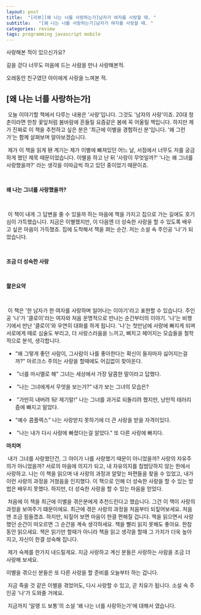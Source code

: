 ```yaml
---
layout: post
title:  "[리뷰][왜 나는 너를 사랑하는가]남자가 여자를 사랑할 때. "
subtitle:   "[왜 나는 너를 사랑하는가]남자가 여자를 사랑할 때. "
categories: review
tags: programming javascript mobile
---
```

 
 

사랑해본 적이 있으신가요?

길을 걷다 너무도 마음에 드는 사람을 만나 사랑해본적.

오래동안 친구였던 아이에게 사랑을 느껴본 적.

## [왜 나는 너를 사랑하는가]


  오늘 이야기할 책에서 다루는 내용은 '사랑'입니다. 그것도 '남자의 사랑'이죠. 20대 청춘이라면 한창 꽃잎처럼 봄바람에 흔들릴 요즘같은 봄에 꼭 어울릴 책입니다. 하지만 제가 진짜로 이 책을 추천하고 싶은 분은 '최근에 이별을 경험하신 분'입니다. '왜 그런가'는 함께 살펴보며 알아보겠습니다. 

  제가 이 책을 읽게 됀 계기는 제가 이별에 빠져있던 어느 날, 서점에서 너무도 저를 궁금하게 했던 제목 때문이었습니다. 이별을 하고 난 뒤 '사랑이 무엇일까?' '나는 왜 그녀를 사랑했을까?' 라는 생각을 이따금씩 하고 있던 중이었기 때문이죠. 

   

 **왜 나는 그녀를 사랑했을까?** 

   

  이 책이 내게 그 답변을 줄 수 있을까 하는 마음에 책을 가지고 집으로 가는 길에도 호기심이 가득했습니다. 지금은 이별했지만, 이 다음엔 더 성숙한 사랑을 할 수 있도록 배우고 싶은 마음이 가득했죠. 집에 도착해서 책을 펴는 순간. 저는 소설 속 주인공 '나'가 되었습니다. 

   

 **조금 더 성숙한 사랑** 

   

 **짧은요약** 

   

  이 책은 '한 남자가 한 여자를 사랑하며 일어나는 이야기'라고 표현할 수 있습니다. 주인공 '나'가 '클로이'라는 여자와 처음 운명적으로 만나는 순간부터의 이야기. '나'는 비행기에서 만난 '클로이'와 우연히 대화를 하게 됩니다. '나'는 첫만남에 사랑에 빠지게 되며 서로에게 때로 심술도 부리고, 더 사랑스러움을 느끼고, 삐치고 헤어지는 모습들을 철학적으로 분석, 생각합니다. 

 * "왜 그렇게 좋던 사람이, 그사람이 나를 좋아한다는 확신이 들자마자 싫어지는걸까?" 마르크스 주의는 사랑을 할때에도 어김없이 찾아온다. 


 *  "너를 마시멜로 해" 그녀는 세상에서 가장 달콤한 말이라고 답했다.

 *  "나는 그녀에게서 무엇을 보는가?" 내가 보는 그녀의 모습은?


 *  "가만히 내버려 둬! 제기랄!" 나는 그녀를 과거로 되돌리려 했지만, 낭만적 테러리즘에 빠지고 말았다. 


 * "예수 콤플렉스" 나는 사랑받지 못하기에 더 큰 사랑을 받을 자격이있다. 

 *  "나는 내가 다시 사랑에 빠졌다는걸 알았다." 또 다른 사랑에 빠지다.  

 **마치며** 

 내가 그녀를 사랑했던건, 그 아이가 나를 사랑했기 때문이 아니었을까? 사랑의 자유주의가 아니었을까? 서로의 마음에 의지가 되고, 내 자유의지를 침범당하지 않는 한에서 사랑하고. 나는 이 책을 읽으며 내 사랑의 과정과 알맞는 파편들을 찾을 수 있었고, 내가 이런 사랑의 과정을 거쳤음을 인지했다. 이 책으로 인해 더 성숙한 사랑을 할 수 있는 방법은 배우지 못했다. 하지만, 더 성숙한 사랑을 할 수 있는 마음을 얻었다.

 처음에 이 책을 최근에 이별을 겪은분에게 추천드린다고 했습니다. 그건 이 책이 사랑의 과정을 보여주기 떄문이에요. 최근에 겪은 사랑의 과정을 처음부터 되짚어보세요. 처음엔 조금 힘들겠죠. 하지만, 되짚어 보면 마음이 한결 편해질 겁니다. 책을 읽으면서 사랑했던 순간이 떠오르면 그 순간을 계속 생각하세요. 책을 빨리 읽지 못해도 좋아요. 한참동안 읽으세요. 책은 읽기만 할때가 아니라 책을 읽고 생각을 할때 그 가치가 더욱 높아지고, 자신이 한결 성숙해 집니다.

 제가 숙제를 한가지 내드릴게요. 지금 사랑하고 계신 분들은 사랑하는 사람을 조금 더 사랑해 보세요.

이별을 겪으신 분들은 또 다른 사랑을 할 준비를 오늘부터 하는 겁니다. 

 지금 죽을 것 같은 이별을 겪었어도, 다시 사랑할 수 있고, 곧 치유가 됩니다. 소설 속 주인공 '나'가 도와줄 거에요.

 지금까지 '알랭 드 보통'의 소설 '왜 나는 너를 사랑하는가'에 대해서 였습니다.

 